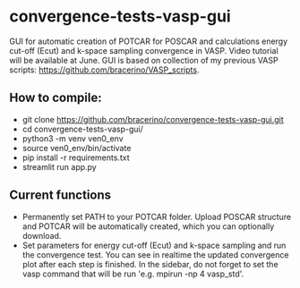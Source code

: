 # convergence-tests-vasp-gui
GUI for automatic creation of POTCAR for POSCAR and calculations energy cut-off (Ecut) and k-space sampling convergence in VASP.
Video tutorial will be available at June. GUI is based on collection of my previous VASP scripts: https://github.com/bracerino/VASP_scripts.

## How to compile:
- git clone https://github.com/bracerino/convergence-tests-vasp-gui.git 
- cd convergence-tests-vasp-gui/  
- python3 -m venv ven0_env  
- source ven0_env/bin/activate  
- pip install -r requirements.txt  
- streamlit run app.py 

## Current functions
- Permanently set PATH to your POTCAR folder. Upload POSCAR structure and POTCAR will be automatically created, which you can optionally download.
- Set parameters for energy cut-off (Ecut) and k-space sampling and run the convergence test. You can see in realtime the updated convergence plot after each step is finished. In the sidebar, do not forget to set the vasp command that will be run 'e.g. mpirun -np 4 vasp_std'.
